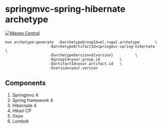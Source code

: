 springmvc-spring-hibernate archetype
==========================

[![Maven Central](https://maven-badges.herokuapp.com/maven-central/ml.rugal.archetype/springmvc-spring-hibernate/badge.svg?style=plastic)](https://maven-badges.herokuapp.com/maven-central/ml.rugal.archetype/springmvc-spring-hibernate)


    mvn archetype:generate  -DarchetypeGroupId=ml.rugal.archetype       \
                        -DarchetypeArtifactId=springmvc-spring-hibernate  \
                        -DarchetypeVersion=${version}          \
                        -DgroupId=your.group.id         \
                        -DartifactId=your.artifact.id   \
                        -Dversion=your.version



## Components

1. Springmvc 4
2. Spring framework 4
3. Hibernate 4
4. Hikari CP
5. Gson
6. Lombok
